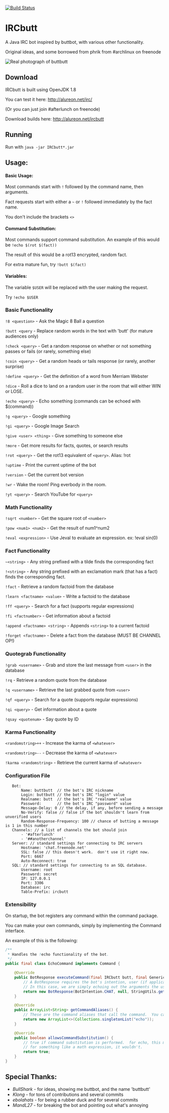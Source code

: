 [![Build Status](https://travis-ci.org/proxa/IRCbutt.svg?branch=master)](https://travis-ci.org/proxa/IRCbutt)

# IRCbutt
A Java IRC bot inspired by buttbot, with various other functionality.

Original ideas, and some borrowed from phrik from #archlinux on freenode

![Real photograph of buttbutt](buttbot.gif "Real photographs of buttbutt")

## Download

IRCbutt is built using OpenJDK 1.8

You can test it here: http://alureon.net/irc/

(Or you can just join #afterlunch on freenode)

Download builds here: http://alureon.net/ircbutt

## Running

Run with `java -jar IRCbutt*.jar`

## Usage:
#### Basic Usage:
Most commands start with `!` followed by the command name, then arguments.

Fact requests start with either a `~` or `!` followed immediately by the fact name.

You don't include the brackets `<>`

#### Command Substitution:

Most commands support command substitution.  An example of this would be `!echo $(rot $(fact))`

The result of this would be a rot13 encrypted, random fact.

For extra mature fun, try `!butt $(fact)`

#### Variables:

The variable `$USER` will be replaced with the user making the request. 

Try `!echo $USER`

### Basic Functionality
`!8 <question>`         -  Ask the Magic 8 Ball a question

`!butt <query`          -  Replace random words in the text with 'butt' (for mature audiences only)

`!check <query>`        -  Get a random response on whether or not something passes or fails (or rarely, something else)

`!coin <query>`         -  Get a random heads or tails response (or rarely, another surprise)

`!define <query>`       -  Get the definition of a word from Merriam Webster

`!dice`                 -  Roll a dice to land on a random user in the room that will either WIN or LOSE.

`!echo <query>`         -  Echo something (commands can be echoed with $(command))

`!g <query>`            -  Google something

`!gi <query>`           -  Google Image Search

`!give <user> <thing>`  -  Give something to someone else

`!more`                 -  Get more results for facts, quotes, or search results

`!rot <query>`          -  Get the rot13 equivalent of `<query>`.  Alias: !rot

`!uptime`               -  Print the current uptime of the bot

`!version`              -  Get the current bot version

`!wr`                   -  Wake the room!  Ping everbody in the room.

`!yt <query>`           -  Search YouTube for `<query>`

### Math Functionality
`!sqrt <number>`      -  Get the square root of `<number>`

`!pow <num1> <num2>`  -  Get the result of num1^num2

`!eval <expression>`  -  Use Jeval to evaluate an expression. ex: !eval sin(0)

### Fact Functionality
`~<string>`                   -  Any string prefixed with a tilde finds the corresponding fact

`!<string>`                   -  Any string prefixed with an exclamation mark (that has a fact) finds the corresponding fact.

`!fact`                       -  Retrieve a random factoid from the database

`!learn <factname> <value>`   -  Write a factoid to the database

`!ff <query>`                 -  Search for a fact (supports regular expressions)

`!fi <factnumber>`            -  Get information about a factoid

`!append <factname> <string>` -  Appends `<string>` to a current factoid

`!forget <factname>`          -  Delete a fact from the database (MUST BE CHANNEL OP!)

### Quotegrab Functionality
`!grab <username>`     -  Grab and store the last message from `<user>` in the database

`!rq`                  -  Retrieve a random quote from the database

`!q <username>`        -  Retrieve the last grabbed quote from `<user>`

`!qf <query>`          -  Search for a quote (supports regular expressions)

`!qi <query>`          -  Get information about a quote

`!qsay <quotenum>`     -  Say quote by ID

### Karma Functionality
`<randomstring>++`      -  Increase the karma of `<whatever>`

`<randomstring>--`      -  Decrease the karma of `<whatever>`

`!karma <randomstring>` -  Retrieve the current karma of `<whatever>`

### Configuration File
```
   Bot:
       Name: buttbutt  // the bot's IRC nickname
       Login: buttbutt // the bot's IRC "login" value
       Realname: butt  // the bot's IRC "realname" value
       Password:       // the bot's IRC "password" value
       Message-Delay: 0 // the delay, if any, before sending a message
       No-Verify: false // false if the bot shouldn't learn from unverified users
       Random-Response-Frequency: 100 // chance of butting a message is 1 in this number
   Channels: // a list of channels the bot should join
       - '#afterlunch'
       - '##anotherchannel'
   Server: // standard settings for connecting to IRC servers
       Hostname: 'chat.freenode.net'
       SSL: false // this doesn't work.  don't use it right now.
       Port: 6667
       Auto-Reconnect: true
   SQL: // standard settings for connecting to an SQL database.
       Username: root
       Password: secret
       IP: 127.0.0.1
       Port: 3306
       Database: irc
       Table-Prefix: ircbutt
```

### Extensibility
On startup, the bot registers any command within the command package.

You can make your own commands, simply by implementing the Command interface.

An example of this is the following:

```java
/**
 * Handles the !echo functionality of the bot.
 */
public final class EchoCommand implements Command {

    @Override
    public BotResponse executeCommand(final IRCbutt butt, final GenericMessageEvent event, final String[] cmd) {
        // A BotResponse requires the bot's intention, user (if applicable), and message.
        // In this case, we are simply echoing out the arguments the user passed in.
        return new BotResponse(BotIntention.CHAT, null, StringUtils.getArgs(cmd));
    }

    @Override
    public ArrayList<String> getCommandAliases() {
        // These are the command aliases that call the command.  You can have as many as you'd like.
        return new ArrayList<>(Collections.singletonList("echo"));
    }

    @Override
    public boolean allowsCommandSubstitution() {
        // true if command substitution is performed.  for echo, this makes sense.
        // for something like a math expression, it wouldn't.
        return true;
    }
}
```

## Special Thanks:
- *BullShark* - for ideas, showing me buttbot, and the name 'buttbutt'
- *Klong* - for tons of contributions and several commits
- *ebolahats* - for being a rubber duck and for several commits
- *MandL27* - for breaking the bot and pointing out what's annoying

